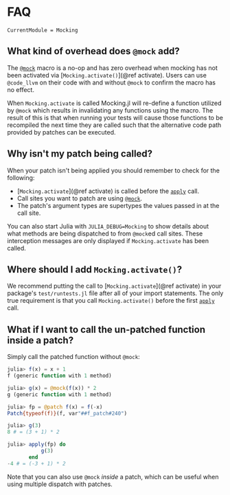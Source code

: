 # FAQ

```@meta
CurrentModule = Mocking
```

## What kind of overhead does `@mock` add?

The [`@mock`](@ref) macro is a no-op and has zero overhead when mocking has not been activated via
[`Mocking.activate()`](@ref activate). Users can use `@code_llvm` on their code with and without `@mock` to
confirm the macro has no effect.

When `Mocking.activate` is called Mocking.jl will re-define a function utilized by `@mock`
which results in invalidating any functions using the macro. The result of this is that when
running your tests will cause those functions to be recompiled the next time they are called
such that the alternative code path provided by patches can be executed.

## Why isn't my patch being called?

When your patch isn't being applied you should remember to check for the following:

- [`Mocking.activate`](@ref activate) is called before the [`apply`](@ref) call.
- Call sites you want to patch are using [`@mock`](@ref).
- The patch's argument types are supertypes the values passed in at the call site.

You can also start Julia with `JULIA_DEBUG=Mocking` to show details about what methods are
being dispatched to from `@mock`ed call sites. These interception messages are only
displayed if `Mocking.activate` has been called.

## Where should I add `Mocking.activate()`?

We recommend putting the call to [`Mocking.activate`](@ref activate) in your package's
`test/runtests.jl` file after all of your import statements. The only true requirement is
that you call  `Mocking.activate()` before the first [`apply`](@ref) call.

## What if I want to call the un-patched function inside a patch?

Simply call the patched function without `@mock`:

```julia
julia> f(x) = x + 1
f (generic function with 1 method)

julia> g(x) = @mock(f(x)) * 2
g (generic function with 1 method)

julia> fp = @patch f(x) = f(-x)
Patch{typeof(f)}(f, var"##f_patch#240")

julia> g(3)
8 # = (3 + 1) * 2

julia> apply(fp) do 
           g(3)
       end
-4 # = (-3 + 1) * 2
```

Note that you can also use `@mock` _inside_ a patch, which can be useful when using
multiple dispatch with patches.
